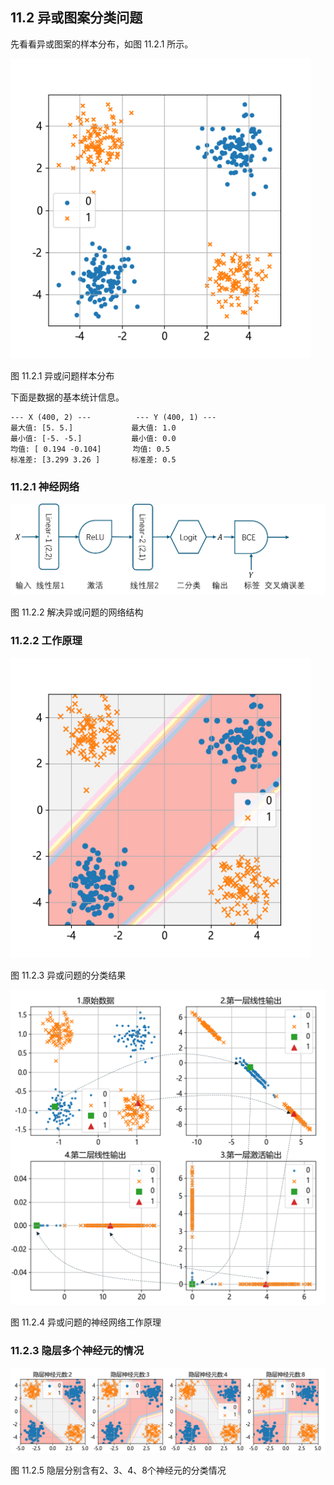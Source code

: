 
## 11.2 异或图案分类问题

先看看异或图案的样本分布，如图 11.2.1 所示。

<img src="./img/xor_data.png" width=480>

图 11.2.1 异或问题样本分布

下面是数据的基本统计信息。

```
--- X (400, 2) ---          --- Y (400, 1) ---
最大值: [5. 5.]             最大值: 1.0
最小值: [-5. -5.]           最小值: 0.0
均值: [ 0.194 -0.104]       均值: 0.5
标准差: [3.299 3.26 ]       标准差: 0.5
```

### 11.2.1 神经网络

<img src="./img/nn11_xor.png" width=560>

图 11.2.2 解决异或问题的网络结构

### 11.2.2 工作原理

<img src="./img/xor_result.png" width=480>

图 11.2.3 异或问题的分类结果

<img src="./img/xor_howitworks.png" width=640>

图 11.2.4 异或问题的神经网络工作原理

### 11.2.3 隐层多个神经元的情况

<img src="./img/xor_compare.png">

图 11.2.5 隐层分别含有2、3、4、8个神经元的分类情况
